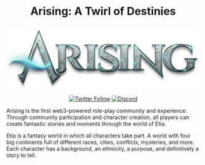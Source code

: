 <span align="center">
<h1> Arising: A Twirl of Destinies </h1>


[![Arising Logo](https://github.com/playarising/.github/blob/main/logo.png?raw=true)](https://playarising.com)

[![Twitter Follow](https://img.shields.io/twitter/follow/playarising?style=social)](https://twitter.com/playarising)
[![Discord](https://img.shields.io/discord/983345927131656244)](https://discord.gg/arising)

</span>

Arising is the first web3-powered role-play community and experience. Through community participation and character creation, all players can create fantastic stories and moments through the world of Etia.

Etia is a fantasy world in which all characters take part. A world with four big continents full of different races, cities, conflicts, mysteries, and more. Each character has a background, an ethnicity, a purpose, and definitively a story to tell.
